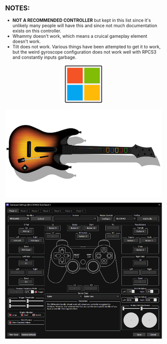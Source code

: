 ## NOTES:

* **NOT A RECOMMENDED CONTROLLER** but kept in this list since it's unlikely many people will have this and since not much documentation exists on this controller.
* Whammy doesn't work, which means a cruical gameplay element doesn't work.
* Tilt does not work. Various things have been attempted to get it to work, but the weird gyroscope configuration does not work well with RPCS3 and constantly inputs garbage.

<div align="center">

![Platform](platform.png "Platform") 

![Controller](controller.png "Controller") 

![Mapping](mapping.png "Mapping") 

</div>